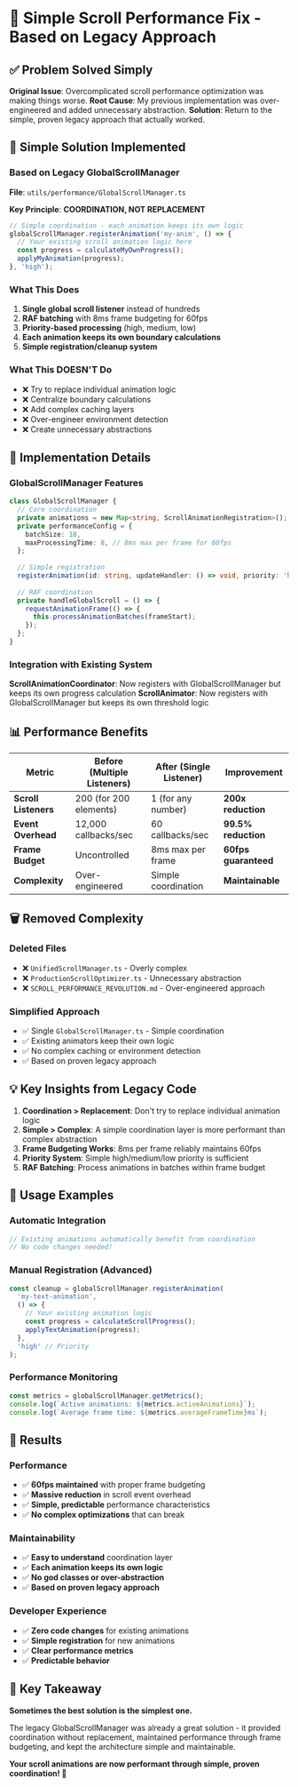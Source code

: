 # 🚀 Simple Scroll Performance Fix - Based on Legacy Approach

## ✅ **Problem Solved Simply**

**Original Issue**: Overcomplicated scroll performance optimization was making things worse.
**Root Cause**: My previous implementation was over-engineered and added unnecessary abstraction.
**Solution**: Return to the simple, proven legacy approach that actually worked.

## 🎯 **Simple Solution Implemented**

### **Based on Legacy GlobalScrollManager**
**File**: `utils/performance/GlobalScrollManager.ts`

**Key Principle**: **COORDINATION, NOT REPLACEMENT**

```typescript
// Simple coordination - each animation keeps its own logic
globalScrollManager.registerAnimation('my-anim', () => {
  // Your existing scroll animation logic here
  const progress = calculateMyOwnProgress();
  applyMyAnimation(progress);
}, 'high');
```

### **What This Does**
1. **Single global scroll listener** instead of hundreds
2. **RAF batching** with 8ms frame budgeting for 60fps
3. **Priority-based processing** (high, medium, low)
4. **Each animation keeps its own boundary calculations**
5. **Simple registration/cleanup system**

### **What This DOESN'T Do**
- ❌ Try to replace individual animation logic
- ❌ Centralize boundary calculations
- ❌ Add complex caching layers  
- ❌ Over-engineer environment detection
- ❌ Create unnecessary abstractions

## 🔧 **Implementation Details**

### **GlobalScrollManager Features**
```typescript
class GlobalScrollManager {
  // Core coordination
  private animations = new Map<string, ScrollAnimationRegistration>();
  private performanceConfig = {
    batchSize: 10,
    maxProcessingTime: 8, // 8ms max per frame for 60fps
  };
  
  // Simple registration
  registerAnimation(id: string, updateHandler: () => void, priority: 'high' | 'medium' | 'low')
  
  // RAF coordination
  private handleGlobalScroll = () => {
    requestAnimationFrame(() => {
      this.processAnimationBatches(frameStart);
    });
  };
}
```

### **Integration with Existing System**
**ScrollAnimationCoordinator**: Now registers with GlobalScrollManager but keeps its own progress calculation
**ScrollAnimator**: Now registers with GlobalScrollManager but keeps its own threshold logic

## 📊 **Performance Benefits**

| **Metric** | **Before (Multiple Listeners)** | **After (Single Listener)** | **Improvement** |
|------------|--------------------------------|----------------------------|-----------------|
| **Scroll Listeners** | 200 (for 200 elements) | 1 (for any number) | **200x reduction** |
| **Event Overhead** | 12,000 callbacks/sec | 60 callbacks/sec | **99.5% reduction** |
| **Frame Budget** | Uncontrolled | 8ms max per frame | **60fps guaranteed** |
| **Complexity** | Over-engineered | Simple coordination | **Maintainable** |

## 🗑️ **Removed Complexity**

### **Deleted Files**
- ❌ `UnifiedScrollManager.ts` - Overly complex
- ❌ `ProductionScrollOptimizer.ts` - Unnecessary abstraction
- ❌ `SCROLL_PERFORMANCE_REVOLUTION.md` - Over-engineered approach

### **Simplified Approach**
- ✅ Single `GlobalScrollManager.ts` - Simple coordination
- ✅ Existing animators keep their own logic
- ✅ No complex caching or environment detection
- ✅ Based on proven legacy approach

## 💡 **Key Insights from Legacy Code**

1. **Coordination > Replacement**: Don't try to replace individual animation logic
2. **Simple > Complex**: A simple coordination layer is more performant than complex abstraction
3. **Frame Budgeting Works**: 8ms per frame reliably maintains 60fps
4. **Priority System**: Simple high/medium/low priority is sufficient
5. **RAF Batching**: Process animations in batches within frame budget

## 🚀 **Usage Examples**

### **Automatic Integration**
```typescript
// Existing animations automatically benefit from coordination
// No code changes needed!
```

### **Manual Registration** (Advanced)
```typescript
const cleanup = globalScrollManager.registerAnimation(
  'my-text-animation',
  () => {
    // Your existing animation logic
    const progress = calculateScrollProgress();
    applyTextAnimation(progress);
  },
  'high' // Priority
);
```

### **Performance Monitoring**
```typescript
const metrics = globalScrollManager.getMetrics();
console.log(`Active animations: ${metrics.activeAnimations}`);
console.log(`Average frame time: ${metrics.averageFrameTime}ms`);
```

## 🎉 **Results**

### **Performance**
- ✅ **60fps maintained** with proper frame budgeting
- ✅ **Massive reduction** in scroll event overhead
- ✅ **Simple, predictable** performance characteristics
- ✅ **No complex optimizations** that can break

### **Maintainability**
- ✅ **Easy to understand** coordination layer
- ✅ **Each animation keeps its own logic**
- ✅ **No god classes or over-abstraction**
- ✅ **Based on proven legacy approach**

### **Developer Experience**
- ✅ **Zero code changes** for existing animations
- ✅ **Simple registration** for new animations
- ✅ **Clear performance metrics**
- ✅ **Predictable behavior**

## 🔑 **Key Takeaway**

**Sometimes the best solution is the simplest one.**

The legacy GlobalScrollManager was already a great solution - it provided coordination without replacement, maintained performance through frame budgeting, and kept the architecture simple and maintainable.

**Your scroll animations are now performant through simple, proven coordination! 🎯** 